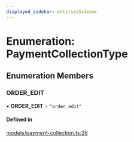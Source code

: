 ```yaml
---
displayed_sidebar: entitiesSidebar
---
```


# Enumeration: PaymentCollectionType

## Enumeration Members

### ORDER\_EDIT

• **ORDER\_EDIT** = ``"order_edit"``

#### Defined in

[models/payment-collection.ts:26](https://github.com/medusajs/medusa/blob/33df8122b/packages/medusa/src/models/payment-collection.ts#L26)
